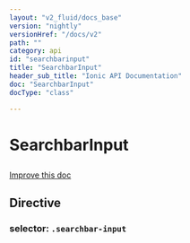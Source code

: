 ```yaml
---
layout: "v2_fluid/docs_base"
version: "nightly"
versionHref: "/docs/v2"
path: ""
category: api
id: "searchbarinput"
title: "SearchbarInput"
header_sub_title: "Ionic API Documentation"
doc: "SearchbarInput"
docType: "class"

---
```










<h1 class="api-title">
<a class="anchor" name="searchbar-input" href="#searchbar-input"></a>

SearchbarInput






</h1>

<a class="improve-v2-docs" href="http://github.com/driftyco/ionic/edit/2.0//src/components/searchbar/searchbar.ts#L7">
Improve this doc
</a>








<h2><a class="anchor" name="Directive" href="#Directive"></a>Directive</h2>
<h3>selector: <code>.searchbar-input</code></h3>
<!-- @usage tag -->


<!-- @property tags -->



<!-- instance methods on the class -->


<!-- related link --><!-- end content block -->


<!-- end body block -->

